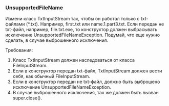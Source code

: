 
### UnsupportedFileName

Измени класс TxtInputStream так, чтобы он работал только с txt-файлами (*.txt).
Например, first.txt или name.1.part3.txt.
Если передан не txt-файл, например, file.txt.exe, то конструктор должен выбрасывать исключение UnsupportedFileNameException.
Подумай, что еще нужно сделать, в случае выброшенного исключения.


Требования:
1.	Класс TxtInputStream должен наследоваться от класса FileInputStream.
2.	Если в конструктор передан txt-файл, TxtInputStream должен вести себя, как обычный FileInputStream.
3.	Если в конструктор передан не txt-файл, должно быть выброшено исключение UnsupportedFileNameException.
4.	В случае выброшенного исключения, так же должен быть вызван super.close().


